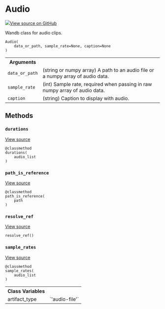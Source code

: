 # Audio



[![](https://www.tensorflow.org/images/GitHub-Mark-32px.png)View source on GitHub](https://www.github.com/wandb/client/tree/7bbc4a4eac8eeb2bf37a62ce519e0de61c67eadf/wandb/data_types.py#L695-L839)




Wandb class for audio clips.

<pre><code>Audio(
    data_or_path, sample_rate=None, caption=None
)</code></pre>





<!-- Tabular view -->
<table>
<tr><th>Arguments</th></tr>

<tr>
<td>
<code>data_or_path</code>
</td>
<td>
(string or numpy array) A path to an audio file
or a numpy array of audio data.
</td>
</tr><tr>
<td>
<code>sample_rate</code>
</td>
<td>
(int) Sample rate, required when passing in raw
numpy array of audio data.
</td>
</tr><tr>
<td>
<code>caption</code>
</td>
<td>
(string) Caption to display with audio.
</td>
</tr>
</table>



## Methods

<h3 id="durations"><code>durations</code></h3>

<a target="_blank" href="https://www.github.com/wandb/client/tree/7bbc4a4eac8eeb2bf37a62ce519e0de61c67eadf/wandb/data_types.py#L797-L799">View source</a>

<pre><code>@classmethod</code>
<code>durations(
    audio_list
)</code></pre>




<h3 id="path_is_reference"><code>path_is_reference</code></h3>

<a target="_blank" href="https://www.github.com/wandb/client/tree/7bbc4a4eac8eeb2bf37a62ce519e0de61c67eadf/wandb/data_types.py#L740-L742">View source</a>

<pre><code>@classmethod</code>
<code>path_is_reference(
    path
)</code></pre>




<h3 id="resolve_ref"><code>resolve_ref</code></h3>

<a target="_blank" href="https://www.github.com/wandb/client/tree/7bbc4a4eac8eeb2bf37a62ce519e0de61c67eadf/wandb/data_types.py#L813-L825">View source</a>

<pre><code>resolve_ref()</code></pre>




<h3 id="sample_rates"><code>sample_rates</code></h3>

<a target="_blank" href="https://www.github.com/wandb/client/tree/7bbc4a4eac8eeb2bf37a62ce519e0de61c67eadf/wandb/data_types.py#L801-L803">View source</a>

<pre><code>@classmethod</code>
<code>sample_rates(
    audio_list
)</code></pre>








<!-- Tabular view -->
<table>
<tr><th>Class Variables</th></tr>

<tr>
<td>
artifact_type<a id="artifact_type"></a>
</td>
<td>
`'audio-file'`
</td>
</tr>
</table>

